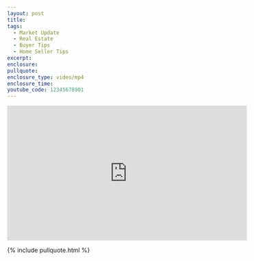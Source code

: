 ```yaml
---
layout: post
title:
tags:
  - Market Update
  - Real Estate
  - Buyer Tips
  - Home Seller Tips
excerpt:
enclosure:
pullquote:
enclosure_type: video/mp4
enclosure_time:
youtube_code: 12345678901
---
```

<iframe width="560" height="315" src="https://www.youtube.com/embed/{{post.youtube_code}}" frameborder="0" allowfullscreen></iframe>

{% include pullquote.html %}

